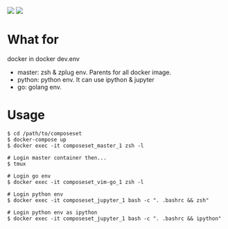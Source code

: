 <img src="https://github.com/u1and0/my-docker-dev/actions/workflows/docker-image.yml/badge.svg"></img>
<img src="https://img.shields.io/badge/LICENSE-MIT-3388FF.svg"></img>

# What for
docker in docker dev.env

* master: zsh & zplug env. Parents for all docker image.
* python: python env. It can use ipython & jupyter
* go: golang env.

# Usage

```
$ cd /path/to/composeset
$ docker-compose up
$ docker exec -it composeset_master_1 zsh -l

# Login master container then...
$ tmux

# Login go env
$ docker exec -it composeset_vim-go_1 zsh -l

# Login python env
$ docker exec -it composeset_jupyter_1 bash -c ". .bashrc && zsh"

# Login python env as ipython
$ docker exec -it composeset_jupyter_1 bash -c ". .bashrc && ipython"
```
